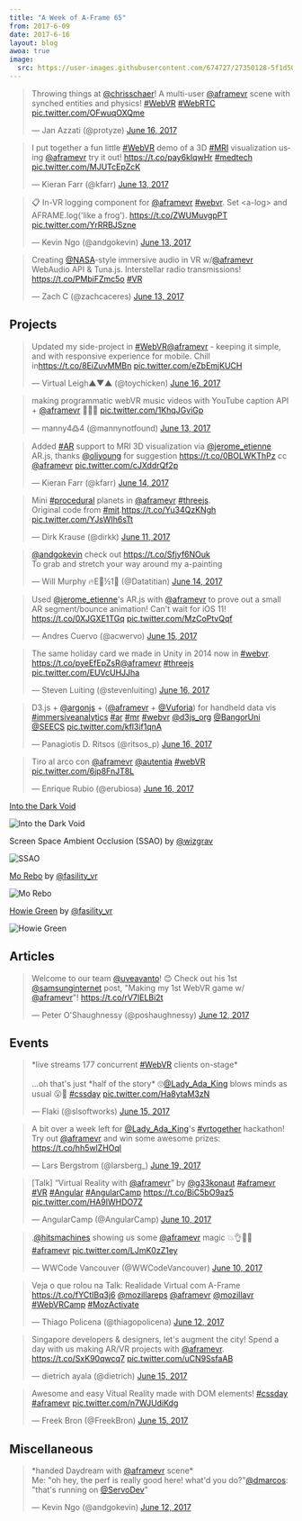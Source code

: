 ```yaml
---
title: "A Week of A-Frame 65"
from: 2017-6-09
date: 2017-6-16
layout: blog
awoa: true
image:
  src: https://user-images.githubusercontent.com/674727/27350128-5f1d5078-55ae-11e7-86c3-e237c4490aee.jpg
---
```


<script async src="//platform.twitter.com/widgets.js" charset="utf-8"></script>

<div class="tweets tweets-feature">
<blockquote class="twitter-tweet"><p lang="en" dir="ltr">Throwing things at <a href="https://twitter.com/chrisschaer">@chrisschaer</a>! A multi-user <a href="https://twitter.com/aframevr">@aframevr</a> scene with synched entities and physics! <a href="https://twitter.com/hashtag/WebVR?src=hash">#WebVR</a> <a href="https://twitter.com/hashtag/WebRTC?src=hash">#WebRTC</a> <a href="https://t.co/OFwuqOXQme">pic.twitter.com/OFwuqOXQme</a></p>&mdash; Jan Azzati (@protyze) <a href="https://twitter.com/protyze/status/875831877755645953">June 16, 2017</a></blockquote>

<blockquote class="twitter-tweet"><p lang="en" dir="ltr">I put together a fun little <a href="https://twitter.com/hashtag/WebVR?src=hash">#WebVR</a> demo of a 3D <a href="https://twitter.com/hashtag/MRI?src=hash">#MRI</a> visualization using <a href="https://twitter.com/aframevr">@aframevr</a> try it out! <a href="https://t.co/pay6kIqwHr">https://t.co/pay6kIqwHr</a> <a href="https://twitter.com/hashtag/medtech?src=hash">#medtech</a> <a href="https://t.co/MJUTcEpZcK">pic.twitter.com/MJUTcEpZcK</a></p>&mdash; Kieran Farr (@kfarr) <a href="https://twitter.com/kfarr/status/874516589147693056">June 13, 2017</a></blockquote>

<blockquote class="twitter-tweet"><p lang="en" dir="ltr">📋 In-VR logging component for <a href="https://twitter.com/aframevr">@aframevr</a> <a href="https://twitter.com/hashtag/webvr?src=hash">#webvr</a>. Set &lt;a-log&gt; and AFRAME.log(&#39;like a frog&#39;). <a href="https://t.co/ZWUMuvgpPT">https://t.co/ZWUMuvgpPT</a> <a href="https://t.co/YrRRBJSzne">pic.twitter.com/YrRRBJSzne</a></p>&mdash; Kevin Ngo (@andgokevin) <a href="https://twitter.com/andgokevin/status/874502993671933952">June 13, 2017</a></blockquote>

<blockquote class="twitter-tweet"><p lang="en" dir="ltr">Creating <a href="https://twitter.com/NASA">@NASA</a>-style immersive audio in VR w/<a href="https://twitter.com/aframevr">@aframevr</a> WebAudio API &amp; Tuna.js. Interstellar radio transmissions! <a href="https://t.co/PMbiFZmc5o">https://t.co/PMbiFZmc5o</a> <a href="https://twitter.com/hashtag/VR?src=hash">#VR</a></p>&mdash; Zach C (@zachcaceres) <a href="https://twitter.com/zachcaceres/status/874490096384229377">June 13, 2017</a></blockquote>

</div>

<!-- more -->

## Projects

<div class="tweets">
<blockquote class="twitter-tweet"><p lang="en" dir="ltr">Updated my side-project in <a href="https://twitter.com/hashtag/WebVR?src=hash">#WebVR</a><a href="https://twitter.com/aframevr">@aframevr</a> - keeping it simple, and with responsive experience for mobile. Chill in<a href="https://t.co/8EiZuvMMBn">https://t.co/8EiZuvMMBn</a> <a href="https://t.co/eZbEmjKUCH">pic.twitter.com/eZbEmjKUCH</a></p>&mdash; Virtual Leigh▲▼▲ (@toychicken) <a href="https://twitter.com/toychicken/status/875694388344741888">June 16, 2017</a></blockquote>

<blockquote class="twitter-tweet"><p lang="en" dir="ltr">making programmatic webVR music videos with YouTube caption API + <a href="https://twitter.com/aframevr">@aframevr</a> 🤘😎🤘 <a href="https://t.co/1KhqJGviGp">pic.twitter.com/1KhqJGviGp</a></p>&mdash; manny4߷4 (@mannynotfound) <a href="https://twitter.com/mannynotfound/status/874658299613982721">June 13, 2017</a></blockquote>

<blockquote class="twitter-tweet"><p lang="en" dir="ltr">Added <a href="https://twitter.com/hashtag/AR?src=hash">#AR</a> support to MRI 3D visualization via <a href="https://twitter.com/jerome_etienne">@jerome_etienne</a> AR.js, thanks <a href="https://twitter.com/oliyoung">@oliyoung</a> for suggestion <a href="https://t.co/0BOLWKThPz">https://t.co/0BOLWKThPz</a> cc <a href="https://twitter.com/aframevr">@aframevr</a> <a href="https://t.co/cJXddrQf2p">pic.twitter.com/cJXddrQf2p</a></p>&mdash; Kieran Farr (@kfarr) <a href="https://twitter.com/kfarr/status/875130920021278720">June 14, 2017</a></blockquote>

<blockquote class="twitter-tweet"><p lang="en" dir="ltr">Mini <a href="https://twitter.com/hashtag/procedural?src=hash">#procedural</a> planets in <a href="https://twitter.com/aframevr">@aframevr</a> <a href="https://twitter.com/hashtag/threejs?src=hash">#threejs</a>.<br>Original code from <a href="https://twitter.com/hashtag/mit?src=hash">#mit</a>.<a href="https://t.co/Yu34QzKNgh">https://t.co/Yu34QzKNgh</a> <a href="https://t.co/YJsWIh6sTt">pic.twitter.com/YJsWIh6sTt</a></p>&mdash; Dirk Krause (@dirkk) <a href="https://twitter.com/dirkk/status/873909003738337284">June 11, 2017</a></blockquote>

<blockquote class="twitter-tweet"><p lang="en" dir="ltr"><a href="https://twitter.com/andgokevin">@andgokevin</a> check out <a href="https://t.co/Sfjyf6NOuk">https://t.co/Sfjyf6NOuk</a><br>To grab and stretch your way around my a-painting</p>&mdash; Will Murphy 🔥E🌳½1⃣ (@Datatitian) <a href="https://twitter.com/Datatitian/status/875136553324085248">June 14, 2017</a></blockquote>

<blockquote class="twitter-tweet"><p lang="en" dir="ltr">Used <a href="https://twitter.com/jerome_etienne">@jerome_etienne</a>&#39;s AR.js with <a href="https://twitter.com/aframevr">@aframevr</a> to prove out a small AR segment/bounce animation! Can&#39;t wait for iOS 11! <a href="https://t.co/0XJGXE1TGq">https://t.co/0XJGXE1TGq</a> <a href="https://t.co/MzCoPtvQqf">pic.twitter.com/MzCoPtvQqf</a></p>&mdash; Andres Cuervo (@acwervo) <a href="https://twitter.com/acwervo/status/875292526923657216">June 15, 2017</a></blockquote>

<blockquote class="twitter-tweet"><p lang="en" dir="ltr">The same holiday card we made in Unity in 2014 now in <a href="https://twitter.com/hashtag/webvr?src=hash">#webvr</a>. <a href="https://t.co/pyeEfEpZsR">https://t.co/pyeEfEpZsR</a><a href="https://twitter.com/aframevr">@aframevr</a> <a href="https://twitter.com/hashtag/threejs?src=hash">#threejs</a> <a href="https://t.co/EUVcUHJJha">pic.twitter.com/EUVcUHJJha</a></p>&mdash; Steven Luiting (@stevenluiting) <a href="https://twitter.com/stevenluiting/status/875690798280527874">June 16, 2017</a></blockquote>

<blockquote class="twitter-tweet"><p lang="da" dir="ltr">D3.js + <a href="https://twitter.com/argonjs">@argonjs</a> + (<a href="https://twitter.com/aframevr">@aframevr</a> + <a href="https://twitter.com/Vuforia">@Vuforia</a>) for handheld data vis <a href="https://twitter.com/hashtag/immersiveanalytics?src=hash">#immersiveanalytics</a> <a href="https://twitter.com/hashtag/ar?src=hash">#ar</a> <a href="https://twitter.com/hashtag/mr?src=hash">#mr</a> <a href="https://twitter.com/hashtag/webvr?src=hash">#webvr</a> <a href="https://twitter.com/d3js_org">@d3js_org</a> <a href="https://twitter.com/BangorUni">@BangorUni</a> <a href="https://twitter.com/SEECS">@SEECS</a> <a href="https://t.co/kfl3if1qnA">pic.twitter.com/kfl3if1qnA</a></p>&mdash; Panagiotis D. Ritsos (@ritsos_p) <a href="https://twitter.com/ritsos_p/status/875652863183077376">June 16, 2017</a></blockquote>

<blockquote class="twitter-tweet"><p lang="es" dir="ltr">Tiro al arco con <a href="https://twitter.com/aframevr">@aframevr</a> <a href="https://twitter.com/autentia">@autentia</a>  <a href="https://twitter.com/hashtag/webVR?src=hash">#webVR</a> <a href="https://t.co/6jp8FnJT8L">pic.twitter.com/6jp8FnJT8L</a></p>&mdash; Enrique Rubio (@erubiosa) <a href="https://twitter.com/erubiosa/status/875749304383791105">June 16, 2017</a></blockquote>

</div>

[Into the Dark Void](http://intothedarkvoid.com/)

![Into the Dark Void](https://user-images.githubusercontent.com/674727/27349662-dfadda66-55ac-11e7-8a41-d6285925b909.png)

Screen Space Ambient Occlusion (SSAO) by [@wizgrav](https://twitter.com/@wizgrav)

![SSAO](https://user-images.githubusercontent.com/674727/27349780-3d92d91a-55ad-11e7-8d19-5d6f94e5d87b.gif)

[Mo Rebo](http://fasility.com/howie/mo-rebo.html) by [@fasility_vr](https://twitter.com/@fasility_vr)

![Mo Rebo](https://user-images.githubusercontent.com/674727/27349667-e207e090-55ac-11e7-9110-3c974d00968a.png)

[Howie Green](http://fasility.com/howie/) by [@fasility_vr](https://twitter.com/@fasility_vr)

![Howie Green](https://user-images.githubusercontent.com/674727/27349670-e6abe6d2-55ac-11e7-9c64-7cc16b07e619.png)

## Articles

<div class="tweets">
<blockquote class="twitter-tweet"><p lang="en" dir="ltr">Welcome to our team <a href="https://twitter.com/uveavanto">@uveavanto</a>! 😊 Check out his 1st <a href="https://twitter.com/samsunginternet">@samsunginternet</a> post, &quot;Making my 1st WebVR game w/ <a href="https://twitter.com/aframevr">@aframevr</a>&quot;! <a href="https://t.co/rV7IELBi2t">https://t.co/rV7IELBi2t</a></p>&mdash; Peter O&#39;Shaughnessy (@poshaughnessy) <a href="https://twitter.com/poshaughnessy/status/874241493782982656">June 12, 2017</a></blockquote>

</div>

## Events

<div class="tweets">
<blockquote class="twitter-tweet"><p lang="en" dir="ltr">*live streams 177 concurrent <a href="https://twitter.com/hashtag/WebVR?src=hash">#WebVR</a> clients on-stage*<br><br>…oh that&#39;s just *half of the story* 🙄<a href="https://twitter.com/Lady_Ada_King">@Lady_Ada_King</a> blows minds as usual 😮🤤 <a href="https://twitter.com/hashtag/cssday?src=hash">#cssday</a> <a href="https://t.co/Ha8ytaM3zN">pic.twitter.com/Ha8ytaM3zN</a></p>&mdash; Flaki (@slsoftworks) <a href="https://twitter.com/slsoftworks/status/875326605278707713">June 15, 2017</a></blockquote>

<blockquote class="twitter-tweet"><p lang="en" dir="ltr">A bit over a week left for <a href="https://twitter.com/Lady_Ada_King">@Lady_Ada_King</a>&#39;s <a href="https://twitter.com/hashtag/vrtogether?src=hash">#vrtogether</a> hackathon! Try out <a href="https://twitter.com/aframevr">@aframevr</a> and win some awesome prizes:  <a href="https://t.co/hh5wlZHOql">https://t.co/hh5wlZHOql</a></p>&mdash; Lars Bergstrom (@larsberg_) <a href="https://twitter.com/larsberg_/status/876869000411717634">June 19, 2017</a></blockquote>

<blockquote class="twitter-tweet"><p lang="en" dir="ltr">[Talk] “Virtual Reality with <a href="https://twitter.com/aframevr">@aframevr</a>” by <a href="https://twitter.com/g33konaut">@g33konaut</a> <a href="https://twitter.com/hashtag/aframevr?src=hash">#aframevr</a> <a href="https://twitter.com/hashtag/VR?src=hash">#VR</a> <a href="https://twitter.com/hashtag/Angular?src=hash">#Angular</a> <a href="https://twitter.com/hashtag/AngularCamp?src=hash">#AngularCamp</a>  <a href="https://t.co/BiC5bO9az5">https://t.co/BiC5bO9az5</a> <a href="https://t.co/HA9IWHDO7Z">pic.twitter.com/HA9IWHDO7Z</a></p>&mdash; AngularCamp (@AngularCamp) <a href="https://twitter.com/AngularCamp/status/873431539450867713">June 10, 2017</a></blockquote>

<blockquote class="twitter-tweet"><p lang="en" dir="ltr">.<a href="https://twitter.com/hitsmachines">@hitsmachines</a> showing us some <a href="https://twitter.com/aframevr">@aframevr</a> magic 💥👌👏😀 <a href="https://twitter.com/hashtag/aframevr?src=hash">#aframevr</a> <a href="https://t.co/LJmK0zZ1ey">pic.twitter.com/LJmK0zZ1ey</a></p>&mdash; WWCode Vancouver (@WWCodeVancouver) <a href="https://twitter.com/WWCodeVancouver/status/873590276383580160">June 10, 2017</a></blockquote>

<blockquote class="twitter-tweet"><p lang="pt" dir="ltr">Veja o que rolou na Talk: Realidade Virtual com A-Frame <a href="https://t.co/fYCtIBq3j6">https://t.co/fYCtIBq3j6</a> <a href="https://twitter.com/mozillareps">@mozillareps</a> <a href="https://twitter.com/aframevr">@aframevr</a> <a href="https://twitter.com/mozillavr">@mozillavr</a> <a href="https://twitter.com/hashtag/WebVRCamp?src=hash">#WebVRCamp</a>  <a href="https://twitter.com/hashtag/MozActivate?src=hash">#MozActivate</a></p>&mdash; Thiago Policena (@thiagopolicena) <a href="https://twitter.com/thiagopolicena/status/874315985943179264">June 12, 2017</a></blockquote>

<blockquote class="twitter-tweet"><p lang="en" dir="ltr">Singapore developers &amp; designers, let&#39;s augment the city! Spend a day with us making AR/VR projects with <a href="https://twitter.com/aframevr">@aframevr</a>. <a href="https://t.co/SxK90qwcq7">https://t.co/SxK90qwcq7</a> <a href="https://t.co/uCN9SsfaAB">pic.twitter.com/uCN9SsfaAB</a></p>&mdash; dietrich ayala (@dietrich) <a href="https://twitter.com/dietrich/status/875236346935164928">June 15, 2017</a></blockquote>

<blockquote class="twitter-tweet"><p lang="en" dir="ltr">Awesome and easy Vitual Reality made with DOM elements! <a href="https://twitter.com/hashtag/cssday?src=hash">#cssday</a> <a href="https://twitter.com/hashtag/aframevr?src=hash">#aframevr</a> <a href="https://t.co/n7WJUdiKdg">pic.twitter.com/n7WJUdiKdg</a></p>&mdash; Freek Bron (@FreekBron) <a href="https://twitter.com/FreekBron/status/875328905649033216">June 15, 2017</a></blockquote>

</div>

## Miscellaneous

<div class="tweets">
<blockquote class="twitter-tweet"><p lang="en" dir="ltr">*handed Daydream with <a href="https://twitter.com/aframevr">@aframevr</a> scene*<br>Me: &quot;oh hey, the perf is really good here! what&#39;d you do?&quot;<a href="https://twitter.com/dmarcos">@dmarcos</a>: &quot;that&#39;s running on <a href="https://twitter.com/ServoDev">@ServoDev</a>&quot;</p>&mdash; Kevin Ngo (@andgokevin) <a href="https://twitter.com/andgokevin/status/874347304869740544">June 12, 2017</a></blockquote>

</div>
